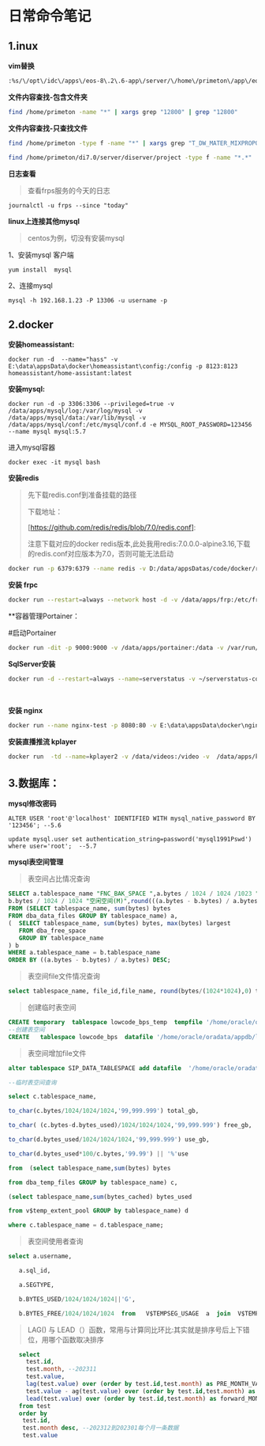 # 日常命令笔记

 ## 1.inux

**vim替换**

```bash
:%s/\/opt\/idc\/apps\/eos-8\.2\.6-app\/server/\/home\/primeton\/app\/eos-8\.2-app\/server/g 
```

**文件内容查找-包含文件夹**

```bash
find /home/primeton -name "*" | xargs grep "12800" | grep "12800"
```

**文件内容查找-只查找文件**

```bash
find /home/primeton -type f -name "*" | xargs grep "T_DW_MATER_MIXPROPOR_COUNT" | grep "T_DW_MATER_MIXPROPOR_COUNT"

find /home/primeton/di7.0/server/diserver/project -type f -name "*.*" | xargs grep "T_DWD_PRESPOT_CHECK_RATE*" | grep "T_DWD_PRESPOT_CHECK_RATE"
```

 **日志查看**

> 查看frps服务的今天的日志 

```shell
journalctl -u frps --since "today"
```

 **linux上连接其他mysql**

> centos为例，切没有安装mysql

1、安装mysql 客户端

```shell
yum install  mysql
```

2、连接mysql

```shell
mysql -h 192.168.1.23 -P 13306 -u username -p
```



## 2.docker 

**安装homeassistant:**

```
docker run -d  --name="hass" -v E:\data\appsData\docker\homeassistant\config:/config -p 8123:8123 homeassistant/home-assistant:latest 
```

**安装mysql:**

```shell
docker run -d -p 3306:3306 --privileged=true -v /data/apps/mysql/log:/var/log/mysql -v /data/apps/mysql/data:/var/lib/mysql -v /data/apps/mysql/conf:/etc/mysql/conf.d -e MYSQL_ROOT_PASSWORD=123456 --name mysql mysql:5.7
```

进入mysql容器

```shell
docker exec -it mysql bash
```

**安装redis**

> 先下载redis.conf到准备挂载的路径
>
> 下载地址：
>
> [https://github.com/redis/redis/blob/7.0/redis.conf]: 
>
> 注意下载对应的docker redis版本,此处我用redis:7.0.0.0-alpine3.16,下载的redis.conf对应版本为7.0，否则可能无法启动

```bash
docker run -p 6379:6379 --name redis -v D:/data/appsDatas/code/docker/redis/redis4Data/conf/redis.conf:/etc/redis/redis.conf -v D:/data/appsDatas/code/docker/redis/redis4Data/data:/data -d redis:7.0.0.0-alpine3.16 redis-server /etc/redis/redis.conf --requirepass 123456 --appendonly yes
```



**安装 frpc**

```bash
docker run --restart=always --network host -d -v /data/apps/frp:/etc/frp/frpc.ini --name frpc snowdreamtech/frpc
```

**容器管理Portainer：

#启动Portainer

```bash
docker run -dit -p 9000:9000 -v /data/apps/portainer:/data -v /var/run/docker.sock:/var/run/docker.sock --name portainer portainer/portainer:latest
```

**SqlServer安装**

```bash
docker run -d --restart=always --name=serverstatus -v ~/serverstatus-config.json:/ServerStatus/server/config.json -v ~/serverstatus-monthtraffic:/usr/share/nginx/html/json -p 8881:80 -p 35601:35601 cppla/serverstatus:latest
```

​    

**安装 nginx**

```bash
docker run --name nginx-test -p 8080:80 -v E:\data\appsData\docker\nginx\conf:/etc/nginx/conf -v E:\data\appsData\docker\nginx\conf.d:/etc/nginx/conf.d -v E:\data\appsData\docker\nginx\logs:/var/log/nginx -v E:\data\appsData\docker\nginx\html:/usr/share/nginx/html -d nginx
```

**安装直播推流 kplayer**

```bash
docker run  -td --name=kplayer2 -v /data/videos:/video -v  /data/apps/kplayer2/config.json:/kplayer/config.json -v/data/apps/kplayer2/cache:/kplayer/cache  --restart=always  bytelang/kplayer:latest
```

  

## 3.数据库：

**mysql修改密码**

```mysql
ALTER USER 'root'@'localhost' IDENTIFIED WITH mysql_native_password BY '123456'; --5.6

update mysql.user set authentication_string=password('mysql1991Pswd') where user='root';  --5.7
```

**mysql表空间管理**

> 表空间占比情况查询

```sql
SELECT a.tablespace_name "FNC_BAK_SPACE ",a.bytes / 1024 / 1024 /1023 "表空间大小(GB)",(a.bytes - b.bytes) / 1024 / 1024 / 1024  "已使用空间(GB)",
b.bytes / 1024 / 1024 "空闲空间(M)",round(((a.bytes - b.bytes) / a.bytes) * 100, 2) "使用比"
FROM (SELECT tablespace_name, sum(bytes) bytes
FROM dba_data_files GROUP BY tablespace_name) a,
(  SELECT tablespace_name, sum(bytes) bytes, max(bytes) largest
   FROM dba_free_space
   GROUP BY tablespace_name
) b
WHERE a.tablespace_name = b.tablespace_name
ORDER BY ((a.bytes - b.bytes) / a.bytes) DESC;
```

> 表空间file文件情况查询

```SQL
select tablespace_name, file_id,file_name, round(bytes/(1024*1024),0) total_space from dba_data_files t WHERE t.TABLESPACE_NAME  = 'SYSTEM' order by tablespace_name;
```

> 创建临时表空间

```sql
CREATE temporary  tablespace lowcode_bps_temp  tempfile '/home/oracle/oradata/appdb/lowcode/bps/lowcode_bps_temp01.dbf'  SIZE 32M AUTOEXTEND ON NEXT 32M MAXSIZE 4096M;
--创建表空间
CREATE   tablespace lowcode_bps  datafile '/home/oracle/oradata/appdb/lowcode/bps/lowcode_bps01.dbf'  SIZE 32M AUTOEXTEND ON NEXT 32M MAXSIZE 4096M;
```

> 表空间增加file文件

```sql
alter tablespace SIP_DATA_TABLESPACE add datafile  '/home/oracle/oradata/appdb/sip/data16.dbf'  SIZE 32M AUTOEXTEND ON NEXT 32M MAXSIZE 4096M;

--临时表空间查询

select c.tablespace_name,

to_char(c.bytes/1024/1024/1024,'99,999.999') total_gb,

to_char( (c.bytes-d.bytes_used)/1024/1024/1024,'99,999.999') free_gb,

to_char(d.bytes_used/1024/1024/1024,'99,999.999') use_gb,

to_char(d.bytes_used*100/c.bytes,'99.99') || '%'use

from  (select tablespace_name,sum(bytes) bytes

from dba_temp_files GROUP by tablespace_name) c,

(select tablespace_name,sum(bytes_cached) bytes_used

from v$temp_extent_pool GROUP by tablespace_name) d

where c.tablespace_name = d.tablespace_name;
```

> 表空间使用者查询

```sql
select a.username,

   a.sql_id,

   a.SEGTYPE,

   b.BYTES_USED/1024/1024/1024||'G',

   b.BYTES_FREE/1024/1024/1024  from   V$TEMPSEG_USAGE  a  join  V$TEMP_SPACE_HEADER b on   a.TABLESPACE=b.tablespace_name; 
```

> LAG() 与 LEAD（）函数，常用与计算同比环比:其实就是排序号后上下错位，用哪个函数取决排序

```sql
   select 
     test.id,
     test.month, --202311
     test.value,
     lag(test.value) over (order by test.id,test.month) as PRE_MONTH_VALUE, --上个月的值
     test.value - ag(test.value) over (order by test.id,test.month) as diff_to_last_month  --得到与上个月的差额，
     lead(test.value) over (order by test.id,test.month) as forward_MONTH_VALUE --lead刚好相反，能拿到下个月的值，计算差额同理
   from test
   order by 
    test.id,
    test.month desc, --202312到202301每个月一条数据
    test.value

```
